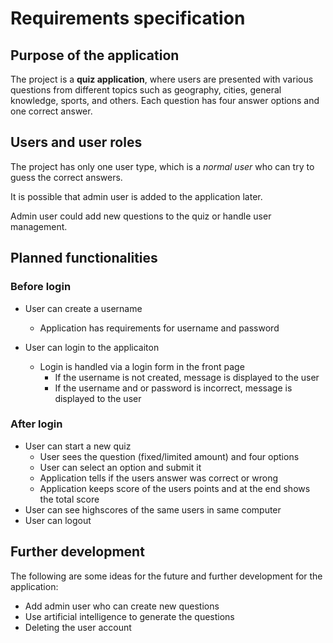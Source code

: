 # Requirements specification

## Purpose of the application
The project is a **quiz application**, where users are presented with various questions from different topics such as geography, cities, general knowledge, sports, and others. Each question has four answer options and one correct answer.

## Users and user roles
The project has only one user type, which is a *normal user* who can try to guess the correct answers.

It is possible that admin user is added to the application later. 

Admin user could add new questions to the quiz or handle user management.

## Planned functionalities
### Before login
* User can create a username
  * Application has requirements for username and password 
  
* User can login to the applicaiton
  * Login is handled via a login form in the front page
    * If the username is not created, message is displayed to the user
    * If the username and or password is incorrect, message is displayed to the user
  
### After login
* User can start a new quiz
  * User sees the question (fixed/limited amount) and four options
  * User can select an option and submit it
  * Application tells if the users answer was correct or wrong
  * Application keeps score of the users points and at the end shows the total score
* User can see highscores of the same users in same computer
* User can logout

## Further development

The following are some ideas for the future and further development for the application:
* Add admin user who can create new questions
* Use artificial intelligence to generate the questions
* Deleting the user account